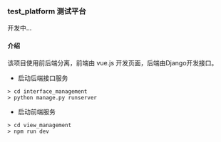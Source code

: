 ### test_platform 测试平台

开发中...

#### 介绍

该项目使用前后端分离，前端由 vue.js 开发页面，后端由Django开发接口。

* 启动后端接口服务
```shell
> cd interface_management
> python manage.py runserver
```

* 启动前端服务
```shell
> cd view_management
> npm run dev
```
